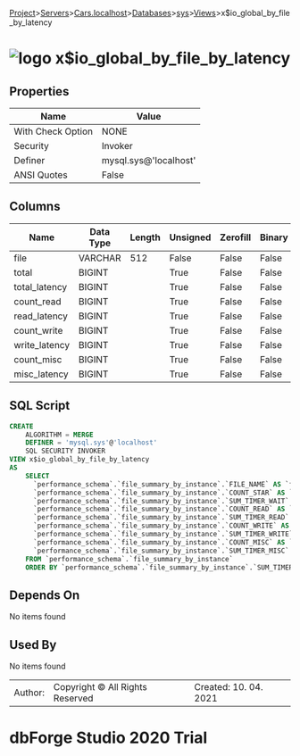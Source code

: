 [Project](../../../../../startpage.md)>[Servers](../../../../Servers.md)>[Cars.localhost](../../../Cars.localhost.md)>[Databases](../../Databases.md)>[sys](../sys.md)>[Views](Views.md)>x$io_global_by_file_by_latency


# ![logo](../../../../../Images/view64.svg) x$io_global_by_file_by_latency


## <a name="#Properties"></a>Properties
|Name|Value|
|---|---|
|With Check Option|NONE|
|Security|Invoker|
|Definer|mysql.sys@'localhost'|
|ANSI Quotes|False|


## <a name="#Columns"></a>Columns
|Name|Data Type|Length|Unsigned|Zerofill|Binary|Not Null|
|---|---|---|---|---|---|---|
|file|VARCHAR|512|False|False|False|True|
|total|BIGINT||True|False|False|True|
|total_latency|BIGINT||True|False|False|True|
|count_read|BIGINT||True|False|False|True|
|read_latency|BIGINT||True|False|False|True|
|count_write|BIGINT||True|False|False|True|
|write_latency|BIGINT||True|False|False|True|
|count_misc|BIGINT||True|False|False|True|
|misc_latency|BIGINT||True|False|False|True|

## <a name="#SqlScript"></a>SQL Script
```SQL
CREATE 
	ALGORITHM = MERGE
	DEFINER = 'mysql.sys'@'localhost'
	SQL SECURITY INVOKER
VIEW x$io_global_by_file_by_latency
AS
	SELECT
	  `performance_schema`.`file_summary_by_instance`.`FILE_NAME` AS `file`,
	  `performance_schema`.`file_summary_by_instance`.`COUNT_STAR` AS `total`,
	  `performance_schema`.`file_summary_by_instance`.`SUM_TIMER_WAIT` AS `total_latency`,
	  `performance_schema`.`file_summary_by_instance`.`COUNT_READ` AS `count_read`,
	  `performance_schema`.`file_summary_by_instance`.`SUM_TIMER_READ` AS `read_latency`,
	  `performance_schema`.`file_summary_by_instance`.`COUNT_WRITE` AS `count_write`,
	  `performance_schema`.`file_summary_by_instance`.`SUM_TIMER_WRITE` AS `write_latency`,
	  `performance_schema`.`file_summary_by_instance`.`COUNT_MISC` AS `count_misc`,
	  `performance_schema`.`file_summary_by_instance`.`SUM_TIMER_MISC` AS `misc_latency`
	FROM `performance_schema`.`file_summary_by_instance`
	ORDER BY `performance_schema`.`file_summary_by_instance`.`SUM_TIMER_WAIT` DESC;
```

## <a name="#DependsOn"></a>Depends On
No items found

## <a name="#UsedBy"></a>Used By
No items found

||||
|---|---|---|
|Author: |Copyright © All Rights Reserved|Created: 10. 04. 2021|
# dbForge Studio 2020 Trial